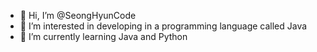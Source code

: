 - 👋 Hi, I’m @SeongHyunCode
- 👀 I’m interested in developing in a programming language called Java
- 🌱 I’m currently learning Java and Python
<!---
dmaamgkgkgk/dmaamgkgkgk is a ✨ special ✨ repository because its `README.md` (this file) appears on your GitHub profile.
You can click the Preview link to take a look at your changes.
--->
